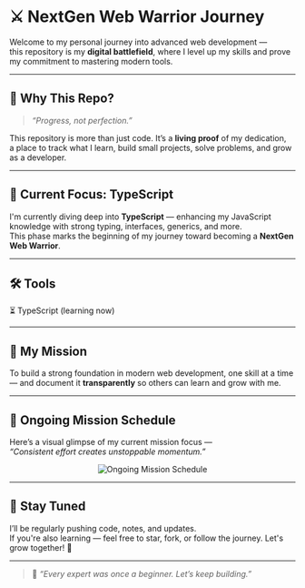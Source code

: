 # ⚔️ NextGen Web Warrior Journey

Welcome to my personal journey into advanced web development —  
this repository is my **digital battlefield**, where I level up my skills and prove my commitment to mastering modern tools.

---

## 🧭 Why This Repo?

> _“Progress, not perfection.”_

This repository is more than just code. It’s a **living proof** of my dedication,  
a place to track what I learn, build small projects, solve problems, and grow as a developer.

---

## 🚀 Current Focus: TypeScript

I'm currently diving deep into **TypeScript** — enhancing my JavaScript knowledge with strong typing, interfaces, generics, and more.  
This phase marks the beginning of my journey toward becoming a **NextGen Web Warrior**.

---

## 🛠️ Tools 

⏳ TypeScript (learning now)  

---

## 🌱 My Mission

To build a strong foundation in modern web development, one skill at a time — and document it **transparently** so others can learn and grow with me.

---

## 📅 Ongoing Mission Schedule

Here’s a visual glimpse of my current mission focus —  
_“Consistent effort creates unstoppable momentum.”_

<p align="center">
  <img src="https://i.ibb.co/XZFY4g8/Web-Photo-Editor-1.jpg" alt="Ongoing Mission Schedule" style="max-width: 100%; height: auto;" />
</p>

---

## 📌 Stay Tuned

I’ll be regularly pushing code, notes, and updates.  
If you're also learning — feel free to star, fork, or follow the journey. Let's grow together! 🌟

---

> 🧠 _“Every expert was once a beginner. Let’s keep building.”_